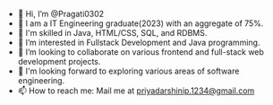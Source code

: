 - 👋 Hi, I’m @Pragati0302
- 👻 I am a IT Engineering graduate(2023) with an aggregate of 75%.
- 🌱 I'm skilled in Java, HTML/CSS, SQL, and RDBMS.
- 👀 I’m interested in Fullstack Development and Java programming.
- 💞️ I’m looking to collaborate on various frontend and full-stack web development projects.
- 🐬 I'm looking forward to exploring various areas of software engineering.
- 📫 How to reach me: Mail me at priyadarshinip.1234@gmail.com

<!---
Pragati0302/Pragati0302 is a ✨ special ✨ repository because its `README.md` (this file) appears on your GitHub profile.
You can click the Preview link to take a look at your changes.
--->
